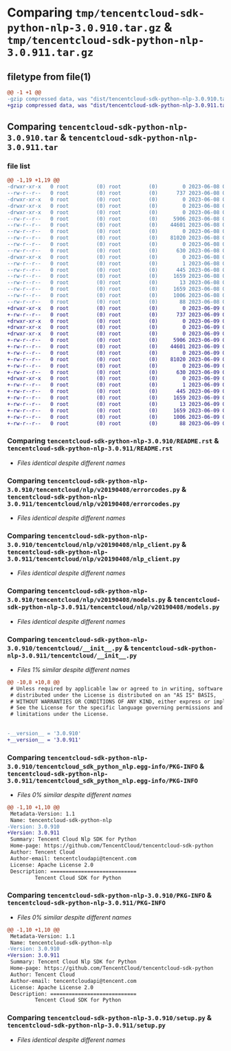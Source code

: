# Comparing `tmp/tencentcloud-sdk-python-nlp-3.0.910.tar.gz` & `tmp/tencentcloud-sdk-python-nlp-3.0.911.tar.gz`

## filetype from file(1)

```diff
@@ -1 +1 @@
-gzip compressed data, was "dist/tencentcloud-sdk-python-nlp-3.0.910.tar", last modified: Thu Jun  8 09:16:14 2023, max compression
+gzip compressed data, was "dist/tencentcloud-sdk-python-nlp-3.0.911.tar", last modified: Fri Jun  9 02:23:57 2023, max compression
```

## Comparing `tencentcloud-sdk-python-nlp-3.0.910.tar` & `tencentcloud-sdk-python-nlp-3.0.911.tar`

### file list

```diff
@@ -1,19 +1,19 @@
-drwxr-xr-x   0 root         (0) root         (0)        0 2023-06-08 09:16:14.000000 tencentcloud-sdk-python-nlp-3.0.910/
--rw-r--r--   0 root         (0) root         (0)      737 2023-06-08 09:16:14.000000 tencentcloud-sdk-python-nlp-3.0.910/README.rst
-drwxr-xr-x   0 root         (0) root         (0)        0 2023-06-08 09:16:14.000000 tencentcloud-sdk-python-nlp-3.0.910/tencentcloud/
-drwxr-xr-x   0 root         (0) root         (0)        0 2023-06-08 09:16:14.000000 tencentcloud-sdk-python-nlp-3.0.910/tencentcloud/nlp/
-drwxr-xr-x   0 root         (0) root         (0)        0 2023-06-08 09:16:14.000000 tencentcloud-sdk-python-nlp-3.0.910/tencentcloud/nlp/v20190408/
--rw-r--r--   0 root         (0) root         (0)     5906 2023-06-08 09:16:14.000000 tencentcloud-sdk-python-nlp-3.0.910/tencentcloud/nlp/v20190408/errorcodes.py
--rw-r--r--   0 root         (0) root         (0)    44601 2023-06-08 09:16:14.000000 tencentcloud-sdk-python-nlp-3.0.910/tencentcloud/nlp/v20190408/nlp_client.py
--rw-r--r--   0 root         (0) root         (0)        0 2023-06-08 09:16:14.000000 tencentcloud-sdk-python-nlp-3.0.910/tencentcloud/nlp/v20190408/__init__.py
--rw-r--r--   0 root         (0) root         (0)    81020 2023-06-08 09:16:14.000000 tencentcloud-sdk-python-nlp-3.0.910/tencentcloud/nlp/v20190408/models.py
--rw-r--r--   0 root         (0) root         (0)        0 2023-06-08 09:16:14.000000 tencentcloud-sdk-python-nlp-3.0.910/tencentcloud/nlp/__init__.py
--rw-r--r--   0 root         (0) root         (0)      630 2023-06-08 09:16:14.000000 tencentcloud-sdk-python-nlp-3.0.910/tencentcloud/__init__.py
-drwxr-xr-x   0 root         (0) root         (0)        0 2023-06-08 09:16:14.000000 tencentcloud-sdk-python-nlp-3.0.910/tencentcloud_sdk_python_nlp.egg-info/
--rw-r--r--   0 root         (0) root         (0)        1 2023-06-08 09:16:14.000000 tencentcloud-sdk-python-nlp-3.0.910/tencentcloud_sdk_python_nlp.egg-info/dependency_links.txt
--rw-r--r--   0 root         (0) root         (0)      445 2023-06-08 09:16:14.000000 tencentcloud-sdk-python-nlp-3.0.910/tencentcloud_sdk_python_nlp.egg-info/SOURCES.txt
--rw-r--r--   0 root         (0) root         (0)     1659 2023-06-08 09:16:14.000000 tencentcloud-sdk-python-nlp-3.0.910/tencentcloud_sdk_python_nlp.egg-info/PKG-INFO
--rw-r--r--   0 root         (0) root         (0)       13 2023-06-08 09:16:14.000000 tencentcloud-sdk-python-nlp-3.0.910/tencentcloud_sdk_python_nlp.egg-info/top_level.txt
--rw-r--r--   0 root         (0) root         (0)     1659 2023-06-08 09:16:14.000000 tencentcloud-sdk-python-nlp-3.0.910/PKG-INFO
--rw-r--r--   0 root         (0) root         (0)     1006 2023-06-08 09:16:14.000000 tencentcloud-sdk-python-nlp-3.0.910/setup.py
--rw-r--r--   0 root         (0) root         (0)       88 2023-06-08 09:16:14.000000 tencentcloud-sdk-python-nlp-3.0.910/setup.cfg
+drwxr-xr-x   0 root         (0) root         (0)        0 2023-06-09 02:23:57.000000 tencentcloud-sdk-python-nlp-3.0.911/
+-rw-r--r--   0 root         (0) root         (0)      737 2023-06-09 02:23:57.000000 tencentcloud-sdk-python-nlp-3.0.911/README.rst
+drwxr-xr-x   0 root         (0) root         (0)        0 2023-06-09 02:23:57.000000 tencentcloud-sdk-python-nlp-3.0.911/tencentcloud/
+drwxr-xr-x   0 root         (0) root         (0)        0 2023-06-09 02:23:57.000000 tencentcloud-sdk-python-nlp-3.0.911/tencentcloud/nlp/
+drwxr-xr-x   0 root         (0) root         (0)        0 2023-06-09 02:23:57.000000 tencentcloud-sdk-python-nlp-3.0.911/tencentcloud/nlp/v20190408/
+-rw-r--r--   0 root         (0) root         (0)     5906 2023-06-09 02:23:57.000000 tencentcloud-sdk-python-nlp-3.0.911/tencentcloud/nlp/v20190408/errorcodes.py
+-rw-r--r--   0 root         (0) root         (0)    44601 2023-06-09 02:23:57.000000 tencentcloud-sdk-python-nlp-3.0.911/tencentcloud/nlp/v20190408/nlp_client.py
+-rw-r--r--   0 root         (0) root         (0)        0 2023-06-09 02:23:57.000000 tencentcloud-sdk-python-nlp-3.0.911/tencentcloud/nlp/v20190408/__init__.py
+-rw-r--r--   0 root         (0) root         (0)    81020 2023-06-09 02:23:57.000000 tencentcloud-sdk-python-nlp-3.0.911/tencentcloud/nlp/v20190408/models.py
+-rw-r--r--   0 root         (0) root         (0)        0 2023-06-09 02:23:57.000000 tencentcloud-sdk-python-nlp-3.0.911/tencentcloud/nlp/__init__.py
+-rw-r--r--   0 root         (0) root         (0)      630 2023-06-09 02:23:57.000000 tencentcloud-sdk-python-nlp-3.0.911/tencentcloud/__init__.py
+drwxr-xr-x   0 root         (0) root         (0)        0 2023-06-09 02:23:57.000000 tencentcloud-sdk-python-nlp-3.0.911/tencentcloud_sdk_python_nlp.egg-info/
+-rw-r--r--   0 root         (0) root         (0)        1 2023-06-09 02:23:57.000000 tencentcloud-sdk-python-nlp-3.0.911/tencentcloud_sdk_python_nlp.egg-info/dependency_links.txt
+-rw-r--r--   0 root         (0) root         (0)      445 2023-06-09 02:23:57.000000 tencentcloud-sdk-python-nlp-3.0.911/tencentcloud_sdk_python_nlp.egg-info/SOURCES.txt
+-rw-r--r--   0 root         (0) root         (0)     1659 2023-06-09 02:23:57.000000 tencentcloud-sdk-python-nlp-3.0.911/tencentcloud_sdk_python_nlp.egg-info/PKG-INFO
+-rw-r--r--   0 root         (0) root         (0)       13 2023-06-09 02:23:57.000000 tencentcloud-sdk-python-nlp-3.0.911/tencentcloud_sdk_python_nlp.egg-info/top_level.txt
+-rw-r--r--   0 root         (0) root         (0)     1659 2023-06-09 02:23:57.000000 tencentcloud-sdk-python-nlp-3.0.911/PKG-INFO
+-rw-r--r--   0 root         (0) root         (0)     1006 2023-06-09 02:23:57.000000 tencentcloud-sdk-python-nlp-3.0.911/setup.py
+-rw-r--r--   0 root         (0) root         (0)       88 2023-06-09 02:23:57.000000 tencentcloud-sdk-python-nlp-3.0.911/setup.cfg
```

### Comparing `tencentcloud-sdk-python-nlp-3.0.910/README.rst` & `tencentcloud-sdk-python-nlp-3.0.911/README.rst`

 * *Files identical despite different names*

### Comparing `tencentcloud-sdk-python-nlp-3.0.910/tencentcloud/nlp/v20190408/errorcodes.py` & `tencentcloud-sdk-python-nlp-3.0.911/tencentcloud/nlp/v20190408/errorcodes.py`

 * *Files identical despite different names*

### Comparing `tencentcloud-sdk-python-nlp-3.0.910/tencentcloud/nlp/v20190408/nlp_client.py` & `tencentcloud-sdk-python-nlp-3.0.911/tencentcloud/nlp/v20190408/nlp_client.py`

 * *Files identical despite different names*

### Comparing `tencentcloud-sdk-python-nlp-3.0.910/tencentcloud/nlp/v20190408/models.py` & `tencentcloud-sdk-python-nlp-3.0.911/tencentcloud/nlp/v20190408/models.py`

 * *Files identical despite different names*

### Comparing `tencentcloud-sdk-python-nlp-3.0.910/tencentcloud/__init__.py` & `tencentcloud-sdk-python-nlp-3.0.911/tencentcloud/__init__.py`

 * *Files 1% similar despite different names*

```diff
@@ -10,8 +10,8 @@
 # Unless required by applicable law or agreed to in writing, software
 # distributed under the License is distributed on an "AS IS" BASIS,
 # WITHOUT WARRANTIES OR CONDITIONS OF ANY KIND, either express or implied.
 # See the License for the specific language governing permissions and
 # limitations under the License.
 
 
-__version__ = '3.0.910'
+__version__ = '3.0.911'
```

### Comparing `tencentcloud-sdk-python-nlp-3.0.910/tencentcloud_sdk_python_nlp.egg-info/PKG-INFO` & `tencentcloud-sdk-python-nlp-3.0.911/tencentcloud_sdk_python_nlp.egg-info/PKG-INFO`

 * *Files 0% similar despite different names*

```diff
@@ -1,10 +1,10 @@
 Metadata-Version: 1.1
 Name: tencentcloud-sdk-python-nlp
-Version: 3.0.910
+Version: 3.0.911
 Summary: Tencent Cloud Nlp SDK for Python
 Home-page: https://github.com/TencentCloud/tencentcloud-sdk-python
 Author: Tencent Cloud
 Author-email: tencentcloudapi@tencent.com
 License: Apache License 2.0
 Description: ============================
         Tencent Cloud SDK for Python
```

### Comparing `tencentcloud-sdk-python-nlp-3.0.910/PKG-INFO` & `tencentcloud-sdk-python-nlp-3.0.911/PKG-INFO`

 * *Files 0% similar despite different names*

```diff
@@ -1,10 +1,10 @@
 Metadata-Version: 1.1
 Name: tencentcloud-sdk-python-nlp
-Version: 3.0.910
+Version: 3.0.911
 Summary: Tencent Cloud Nlp SDK for Python
 Home-page: https://github.com/TencentCloud/tencentcloud-sdk-python
 Author: Tencent Cloud
 Author-email: tencentcloudapi@tencent.com
 License: Apache License 2.0
 Description: ============================
         Tencent Cloud SDK for Python
```

### Comparing `tencentcloud-sdk-python-nlp-3.0.910/setup.py` & `tencentcloud-sdk-python-nlp-3.0.911/setup.py`

 * *Files identical despite different names*

